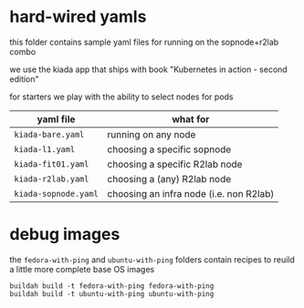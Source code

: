 # hard-wired yamls

this folder contains sample yaml files for running on the sopnode+r2lab combo

we use the kiada app that ships with book "Kubernetes in action - second edition"

for starters we play with the ability to select nodes for pods

| yaml file | what for |
|-|-|
| `kiada-bare.yaml` | running on any node |
| `kiada-l1.yaml` | choosing a specific sopnode |
| `kiada-fit01.yaml` | choosing a specific R2lab node |
| `kiada-r2lab.yaml` | choosing a (any) R2lab node|
| `kiada-sopnode.yaml` | choosing an infra node (i.e. non R2lab) |

# debug images

the `fedora-with-ping` and `ubuntu-with-ping` folders contain recipes to reuild a little more complete base OS images

```
buildah build -t fedora-with-ping fedora-with-ping
buildah build -t ubuntu-with-ping ubuntu-with-ping
```